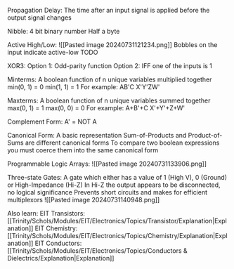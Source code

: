 Propagation Delay:
	The time after an input signal is applied before the output signal changes

Nibble:
	4 bit binary number
	Half a byte

Active High/Low:
	![[Pasted image 20240731121234.png]]
	Bobbles on the input indicate active-low
	TODO

XOR3:
	Option 1:
		Odd-parity function
	Option 2:
		IFF one of the inputs is 1

Minterms:
	A boolean function of n unique variables multiplied together
	min(0, 1) = 0
	min(1, 1) = 1
	For example:
		AB'C
		X'Y'ZW'

Maxterms:
	A boolean function of n unique variables summed together
	max(0, 1) = 1
	max(0, 0) = 0
	For example:
		A+B'+C
		X'+Y'+Z+W'

Complement Form:
	A' = NOT A

Canonical Form:
	A basic representation
	Sum-of-Products and Product-of-Sums are different canonical forms
	To compare two boolean expressions you must coerce them into the same canonical form

Programmable Logic Arrays:
	![[Pasted image 20240731133906.png]]

Three-state Gates:
	A gate which either has a value of 1 (High V), 0 (Ground) or High-Impedance (Hi-Z)
	In Hi-Z the output appears to be disconnected, no logical significance 
	Prevents short circuits and makes for efficient multiplexors
	![[Pasted image 20240731140948.png]]

Also learn:
	EIT Transistors: [[Trinity/Schols/Modules/EIT/Electronics/Topics/Transistor/Explanation|Explanation]]
	EIT Chemistry: [[Trinity/Schols/Modules/EIT/Electronics/Topics/Chemistry/Explanation|Explanation]]
	EIT Conductors: [[Trinity/Schols/Modules/EIT/Electronics/Topics/Conductors & Dielectrics/Explanation|Explanation]]

